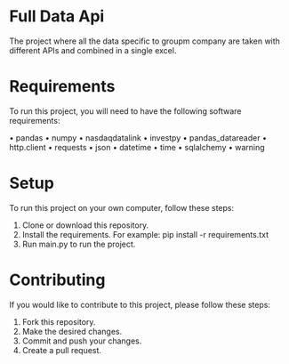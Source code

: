 # Full Data Api
The project where all the data specific to groupm company are taken with different APIs and combined in a single excel. 

# Requirements
To run this project, you will need to have the following software requirements:

• pandas
• numpy
• nasdaqdatalink
• investpy
• pandas_datareader
• http.client
• requests
• json
• datetime
• time
• sqlalchemy
• warning

# Setup
To run this project on your own computer, follow these steps:

1. Clone or download this repository.
2. Install the requirements. For example: pip install -r requirements.txt
3. Run main.py to run the project.

# Contributing
If you would like to contribute to this project, please follow these steps:

1. Fork this repository.
2. Make the desired changes.
3. Commit and push your changes.
4. Create a pull request.
